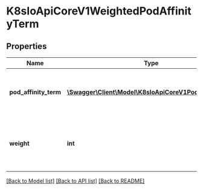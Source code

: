 # K8sIoApiCoreV1WeightedPodAffinityTerm

## Properties
Name | Type | Description | Notes
------------ | ------------- | ------------- | -------------
**pod_affinity_term** | [**\Swagger\Client\Model\K8sIoApiCoreV1PodAffinityTerm**](K8sIoApiCoreV1PodAffinityTerm.md) | Required. A pod affinity term, associated with the corresponding weight. | 
**weight** | **int** | weight associated with matching the corresponding podAffinityTerm, in the range 1-100. | 

[[Back to Model list]](../README.md#documentation-for-models) [[Back to API list]](../README.md#documentation-for-api-endpoints) [[Back to README]](../README.md)


